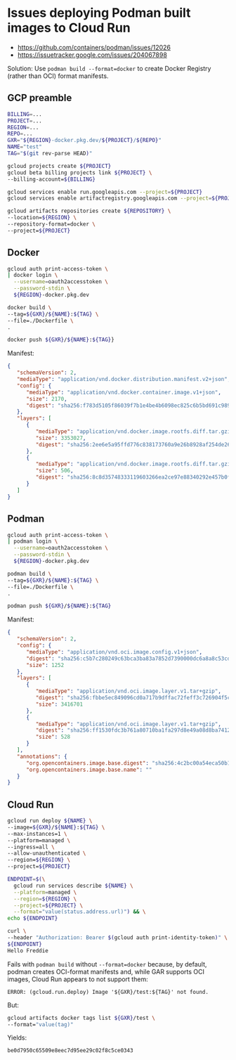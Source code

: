 # Issues deploying Podman built images to Cloud Run

+ https://github.com/containers/podman/issues/12026
+ https://issuetracker.google.com/issues/204067898

Solution: Use `podman build --format=docker` to create Docker Registry (rather than OCI) format manifests.

## GCP preamble

```bash
BILLING=...
PROJECT=...
REGION=...
REPO=...
GXR="${REGION}-docker.pkg.dev/${PROJECT}/${REPO}"
NAME="test"
TAG="$(git rev-parse HEAD)"

gcloud projects create ${PROJECT}
gcloud beta billing projects link ${PROJECT} \
--billing-account=${BILLING}

gcloud services enable run.googleapis.com --project=${PROJECT}
gcloud services enable artifactregistry.googleapis.com --project=${PROJECT}

gcloud artifacts repositories create ${REPOSITORY} \
--location=${REGION} \
--repository-format=docker \
--project=${PROJECT}
```

## Docker

```bash
gcloud auth print-access-token \
| docker login \
  --username=oauth2accesstoken \
  --password-stdin \
  ${REGION}-docker.pkg.dev

docker build \
--tag=${GXR}/${NAME}:${TAG} \
--file=./Dockerfile \
.

docker push ${GXR}/${NAME}:${TAG}}
 ``` 

Manifest:

```JSON
{
   "schemaVersion": 2,
   "mediaType": "application/vnd.docker.distribution.manifest.v2+json",
   "config": {
      "mediaType": "application/vnd.docker.container.image.v1+json",
      "size": 2170,
      "digest": "sha256:f783d5105f86039f7b1e4be4b6098ec825c6b5bd691c9895a96ada45b8bc7948"
   },
   "layers": [
      {
         "mediaType": "application/vnd.docker.image.rootfs.diff.tar.gzip",
         "size": 3353027,
         "digest": "sha256:2ee6e5a95ffd776c838173760a9e26b8928af254de26ffa46239a8784d230cb6"
      },
      {
         "mediaType": "application/vnd.docker.image.rootfs.diff.tar.gzip",
         "size": 506,
         "digest": "sha256:8c8d35748333119603266ea2ce97e88340292e457b0f55d01ed6ddc05b9388d3"
      }
   ]
}
```

## Podman

```bash
gcloud auth print-access-token \
| podman login \
  --username=oauth2accesstoken \
  --password-stdin \
  ${REGION}-docker.pkg.dev

podman build \
--tag=${GXR}/${NAME}:${TAG} \
--file=./Dockerfile \
.

podman push ${GXR}/${NAME}:${TAG}
```

Manifest:

```JSON
{
   "schemaVersion": 2,
   "config": {
      "mediaType": "application/vnd.oci.image.config.v1+json",
      "digest": "sha256:c5b7c280249c63bca3ba83a7852d7390000dc6a8a8c53cd3e062f6de666c2c00",
      "size": 1252
   },
   "layers": [
      {
         "mediaType": "application/vnd.oci.image.layer.v1.tar+gzip",
         "digest": "sha256:fbbe5ec849096cd0a717b9dffac72feff3c726904f5c97d915033c1f3d0aa080",
         "size": 3416701
      },
      {
         "mediaType": "application/vnd.oci.image.layer.v1.tar+gzip",
         "digest": "sha256:ff1530fdc3b761a80710ba1fa297d8e49a08d8ba741233b961ec7203e398aed9",
         "size": 528
      }
   ],
   "annotations": {
      "org.opencontainers.image.base.digest": "sha256:4c2bc00a54eca50b19c362ad7ad661533a9a7faddb56f05e786389978ab48ed5",
      "org.opencontainers.image.base.name": ""
   }
}
```

## Cloud Run

```bash
gcloud run deploy ${NAME} \
--image=${GXR}/${NAME}:${TAG} \
--max-instances=1 \
--platform=managed \
--ingress=all \
--allow-unauthenticated \
--region=${REGION} \
--project=${PROJECT}

ENDPOINT=$(\
  gcloud run services describe ${NAME} \
  --platform=managed \
  --region=${REGION} \
  --project=${PROJECT} \
  --format="value(status.address.url)") && \
echo ${ENDPOINT}

curl \
--header "Authorization: Bearer $(gcloud auth print-identity-token)" \
${ENDPOINT}
Hello Freddie
```

Fails with `podman build` without `--format=docker` because, by default, podman creates OCI-format manifests and, while GAR supports OCI images, Cloud Run appears to not support them:

```console
ERROR: (gcloud.run.deploy) Image '${GXR}/test:${TAG}' not found.
```

But:

```bash
gcloud artifacts docker tags list ${GXR}/test \
--format="value(tag)"
```
Yields:

```
be0d7950c65509e8eec7d95ee29c02f8c5ce0343
```
